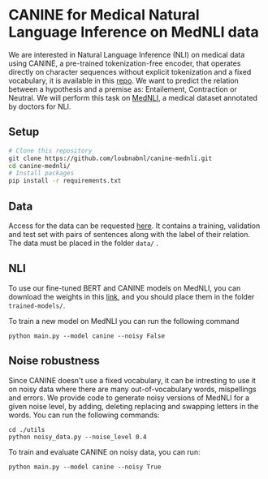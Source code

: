 # CANINE for Medical Natural Language Inference on MedNLI data

We are interested in Natural Language Inference (NLI) on medical data using CANINE, a pre-trained tokenization-free encoder, that operates directly on character sequences without explicit tokenization and a fixed vocabulary, it is available in this [repo](https://github.com/google-research/language/tree/master/language/canine). We want to predict the relation between a hypothesis and a premise as:  Entailement, Contraction or Neutral. We will perform this task on [MedNLI](https://jgc128.github.io/mednli/), a medical dataset annotated by doctors for NLI. 

## Setup
``` bash
# Clone this repository
git clone https://github.com/loubnabnl/canine-mednli.git
cd canine-mednli/
# Install packages
pip install -r requirements.txt
```

## Data 
Access for the data can be requested [here](https://jgc128.github.io/mednli/). It contains a training, validation and test set with pairs of sentences along with the label of their relation. The data must be placed in the folder `data/` . 

## NLI
To use our fine-tuned BERT and CANINE models on MedNLI, you can download the weights in this [link](), and you should place them in the folder `trained-models/`.

To train a new model on MedNLI you can run the following command
```
python main.py --model canine --noisy False
```

## Noise robustness
Since CANINE doesn't use a fixed vocabulary, it can be intresting to use it on noisy data where there are many out-of-vocabulary words, mispellings and errors. We provide code to generate noisy versions of MedNLI for a given noise level, by adding, deleting replacing and swapping letters in the words. You can run the following commands:

```
cd ./utils
python noisy_data.py --noise_level 0.4
```

To train and evaluate CANINE on noisy data, you can run:

```
python main.py --model canine --noisy True 
```